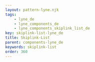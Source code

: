 ```yaml
---
layout: pattern-lyne.njk
tags: 
    - lyne_de
    - lyne_components_de
    - lyne_components_skiplink_list_de
key: skiplink-list-lyne_de
title: Skiplink-List
parent: components-lyne_de
keywords: skiplink-list
order: 360
---
```

